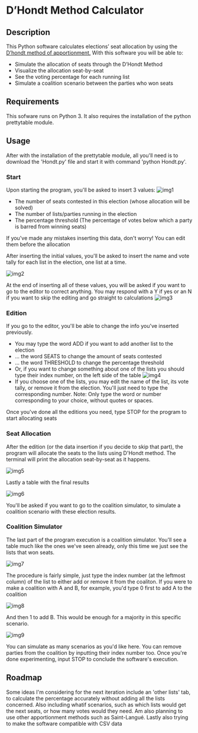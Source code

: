 # D’Hondt Method Calculator

## Description
This Python software calculates elections’ seat allocation by using the [D’hondt method of apportionment.](https://en.wikipedia.org/wiki/D%27Hondt_method)
With this software you will be able to:
- Simulate the allocation of seats through the D’Hondt Method
- Visualize the allocation seat-by-seat
- See the voting percentage for each running list
- Simulate a coalition scenario between the parties who won seats

## Requirements
This sofware runs on Python 3. It also requires the installation of the python prettytable module. 

## Usage
After with the installation of the prettytable module, all you'll need is to download the 'Hondt.py' file and start it with command 'python Hondt.py'.

### Start
Upon starting the program, you'll be asked to insert 3 values:
![img1](https://i.imgur.com/xU40lqS.png)
- The number of seats contested in this election (whose allocation will be solved)
- The number of lists/parties running in the election
- The percentage threshold (The percentage of votes below which a party is barred from winning seats)

If you've made any mistakes inserting this data, don't worry! You can edit them before the allocation

After inserting the initial values, you'll be asked to insert the name and vote tally for each list in the election, one list at a time.

![img2](https://i.imgur.com/iZ3KqqT.png)

At the end of inserting all of these values, you will be asked if you want to go to the editor to correct anything. You may respond with a Y if yes or an N if you want to skip the editing and go straight to calculations
![img3](https://i.imgur.com/6zGw5ox.png)

### Edition
If you go to the editor, you'll be able to change the info you've inserted previously.
- You may type the word ADD if you want to add another list to the election
- ... the word SEATS to change the amount of seats contested
- ... the word THRESHOLD to change the percentage threshold
- Or, if you want to change something about one of the lists you should type their index number, on the left side of the table
![img4](https://i.imgur.com/IIRrOS4.png)
- If you choose one of the lists, you may edit the name of the list, its vote tally, or remove it from the election. You'll just need to type the corresponding number.
Note: Only type the word or number corresponding to your choice, without quotes or spaces.

Once you've done all the editions you need, type STOP for the program to start allocating seats

### Seat Allocation
After the edition (or the data insertion if you decide to skip that part), the program will allocate the seats to the lists using D'Hondt method. The terminal will print the allocation seat-by-seat as it happens.

![img5](https://i.imgur.com/FG981LI.png)

Lastly a table with the final results

![img6](https://i.imgur.com/N43h6QD.png)

You'll be asked if you want to go to the coalition simulator, to simulate a coalition scenario with these election results.
### Coalition Simulator
The last part of the program execution is a coalition simulator. You'll see a table much like the ones we've seen already, only this time we just see the lists that won seats. 

![img7](https://i.imgur.com/1E12QU1.png)

The procedure is fairly simple, just type the index number (at the leftmost column) of the list to either add or remove it from the coaliton. If you were to make a coalition with A and B, for example, you'd type 0 first to add A to the coalition

![img8](https://i.imgur.com/j3s6QdY.png)

And then 1 to add B. This would be enough for a majority in this specific scenario.

![img9](https://i.imgur.com/SIgwMqY.png)

You can simulate as many scenarios as you'd like here. You can remove parties from the coalition by inputting their index number too. Once you're done experimenting, input STOP to conclude the software's execution.

## Roadmap
Some ideas I'm considering for the next iteration include an 'other lists' tab, to calculate the percentage accurately without adding all the lists concerned. Also including whatif scenarios, such as which lists would get the next seats, or how many votes would they need. Am also planning to use other apportionment methods such as Saint-Langué. Lastly also trying to make the software compatible with CSV data
